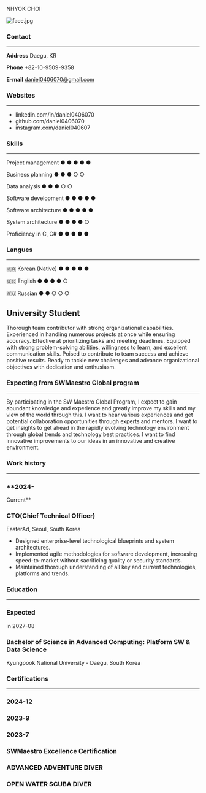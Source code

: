 NHYOK CHOI

![face.jpg](lib/face.jpg)

### Contact

---

**Address**
Daegu, KR

**Phone**
+82-10-9509-9358

**E-mail**
daniel0406070@gmail.com

### Websites

---

- linkedin.com/in/daniel0406070
- github.com/daniel0406070
- instagram.com/daniel040607

### Skills

---

Project management
● ● ● ● ●

Business planning
● ● ● ○ ○

Data analysis
● ● ● ○ ○

Software development
● ● ● ● ●

Software architecture
● ● ● ● ●

System architecture
● ● ● ● ○

Proficiency in C, C#
● ● ● ● ●

### Langues

---

🇰🇷 Korean (Native)
● ● ● ● ●

🇺🇸 English
● ● ● ● ○

🇷🇺 Russian
● ● ○ ○ ○

## University Student

Thorough team contributor with strong organizational capabilities. Experienced in handling numerous projects at once while ensuring accuracy. Effective at prioritizing tasks and meeting deadlines.
Equipped with strong problem-solving abilities, willingness to learn, and excellent communication skills. Poised to contribute to team success and achieve positive results. Ready to tackle new challenges and advance organizational objectives with dedication and enthusiasm.

### Expecting from SWMaestro Global  program

---

By participating in the SW Maestro Global Program, I expect to gain abundant knowledge and experience and greatly improve my skills and my view of the world through this. I want to hear various experiences and get potential collaboration opportunities through experts and mentors.  I want to get insights to get ahead in the rapidly evolving technology environment through global trends and technology best practices. I want to find innovative improvements to our ideas in an innovative and creative environment.

### **Work history**

---

### **2024-
Current**

### **CTO(Chief Technical Officer)**
EasterAd, Seoul, South Korea

- Designed enterprise-level technological blueprints and system architectures.
- Implemented agile methodologies for software development, increasing speed-to-market without sacrificing quality or security standards.
- Maintained thorough understanding of all key and current technologies, platforms and trends.

### **Education**

---

### Expected
in 2027-08

### Bachelor of Science in Advanced Computing: Platform SW & Data Science

Kyungpook National University - Daegu, South Korea

### **Certifications**

---

### 2024-12

### 2023-9

### 2023-7

### SWMaestro Excellence Certification

### ADVANCED ADVENTURE DIVER

### OPEN WATER SCUBA DIVER
